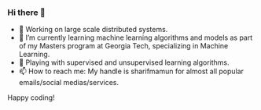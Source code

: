 ### Hi there 👋
- 🔭 Working on large scale distributed systems.
- 🌱 I’m currently learning machine learning algorithms and models as part of my Masters program at Georgia Tech, specializing in Machine Learning.
- 🔭 Playing with supervised and unsupervised learning algorithms.
- 📫 How to reach me: My handle is sharifmamun for almost all popular emails/social medias/services.

Happy coding!
<!--
**sharifmamun/sharifmamun** is a ✨ _special_ ✨ repository because its `README.md` (this file) appears on your GitHub profile.

Here are some ideas to get you started:

- 🔭 I’m currently working on ...
- 🌱 I’m currently learning ...
- 👯 I’m looking to collaborate on ...
- 🤔 I’m looking for help with ...
- 💬 Ask me about ...
- 📫 How to reach me: ...
- 😄 Pronouns: ...
- ⚡ Fun fact: ...
-->
